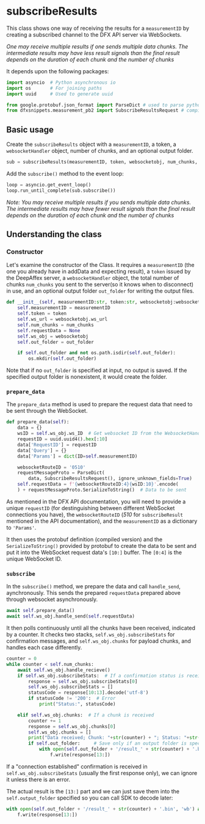 # subscribeResults

This class shows one way of receiving the results for a `measurementID` by
creating a subscribed channel to the DFX API server via WebSockets.

*One may receive multiple results if one sends multiple data chunks.
The intermediate results may have less result signals than the final result
depends on the duration of each chunk and the number of chunks*

It depends upon the following packages:

```python
import asyncio  # Python asynchronous io
import os       # For joining paths
import uuid     # Used to generate uuid

from google.protobuf.json_format import ParseDict # used to parse python dictionary to protobuf
from dfxsnippets.measurement_pb2 import SubscribeResultsRequest # compiled version of the protobuf request to subscribe to the results
```

## Basic usage

Create the `subscribeResults` object with a `measurementID`, a token,
a `websocketHandler` object, number of chunks, and an optional output folder.

```python
sub = subscribeResults(measurementID, token, websocketobj, num_chunks, out_folder=folder)
```

Add the `subscribe()` method to the event loop:

```python
loop = asyncio.get_event_loop()
loop.run_until_complete(sub.subscribe())
```

*Note: You may receive multiple results if you sends multiple data chunks.
The intermediate results may have fewer result signals than the final result
depends on the duration of each chunk and the number of chunks*

## Understanding the class

### Constructor

Let's examine the constructor of the Class. It requires a `measurementID` (the one you
already have in addData and expecting result), a `token` issued by the DeepAffex server,
a `websocketHandler` object, the total number of chunks `num_chunks` you sent to the
server(so it knows when to disconnect) in use, and an optional output folder `out_folder`
for writing the output files.

```python
def __init__(self, measurementID:str, token:str, websocketobj:websocketHandler, num_chunks:int, out_folder:str=None):
    self.measurementID = measurementID
    self.token = token
    self.ws_url = websocketobj.ws_url
    self.num_chunks = num_chunks
    self.requestData = None
    self.ws_obj = websocketobj
    self.out_folder = out_folder

    if self.out_folder and not os.path.isdir(self.out_folder):
        os.mkdir(self.out_folder)
```

Note that if no `out_folder` is specified at input, no output is saved.
If the specified output folder is nonexistent, it would create the folder.

### `prepare_data`

The `prepare_data` method is used to prepare the request data that need to
be sent through the WebSocket.

```python
def prepare_data(self):
    data = {}
    wsID = self.ws_obj.ws_ID  # Get websocket ID from the WebsocketHandler object
    requestID = uuid.uuid4().hex[:10]
    data['RequestID'] = requestID
    data['Query'] = {}
    data['Params'] = dict(ID=self.measurementID)

    websocketRouteID = '0510'
    requestMessageProto = ParseDict(
        data, SubscribeResultsRequest(), ignore_unknown_fields=True)
    self.requestData = f'{websocketRouteID:4}{wsID:10}'.encode(
    ) + requestMessageProto.SerializeToString()  # Data to be sent
```

As mentioned in the DFX API documentation, you will need to provide a unique
`requestID` (for destinguishing between different WebSocket connections you
have), the `websocketRouteID` (*510* for `subscribeResult` mentioned in the API
documentation), and the `measurementID` as a dictionary to `'Params'`.

It then uses the protobuf definition (compiled version) and the `SerializeToString()`
provided by protobuf to create the data to be sent and put it into the WebSocket
request data's `[10:]` buffer. The `[0:4]` is the unique WebSocket ID.


### `subscribe`

In the `subscribe()` method, we prepare the data and call `handle_send`, aynchronously.
This sends the prepared `requestData` prepared above through websocket asynchronously.

```python
await self.prepare_data()
await self.ws_obj.handle_send(self.requestData)
```

It then polls continuously until all the chunks have been received, indicated by a counter.
It checks two stacks, `self.ws_obj.subscribeStats` for confirmation messages, and
`self.ws_obj.chunks` for payload chunks, and handles each case differently.

```python
counter = 0
while counter < self.num_chunks:
    await self.ws_obj.handle_recieve()
    if self.ws_obj.subscribeStats:  # If a confirmation status is received
        response = self.ws_obj.subscribeStats[0]
        self.ws_obj.subscribeStats = []
        statusCode = response[10:13].decode('utf-8')
        if statusCode != '200':  # Error
            print("Status:", statusCode)

    elif self.ws_obj.chunks:  # If a chunk is received
        counter += 1
        response = self.ws_obj.chunks[0]
        self.ws_obj.chunks = []
        print("Data received; Chunk: "+str(counter) + "; Status: "+str(statusCode))
        if self.out_folder:     # Save only if an output folder is specified
            with open(self.out_folder + '/result_' + str(counter) + '.bin', 'wb') as f:
                f.write(response[13:])
```

If a "connection established" confirmation is received in `self.ws_obj.subscribeStats`
(usually the first response only), we can ignore it unless there is an error.

The actual result is the `[13:]` part and we can just save them into the
`self.output_folder` specified so you can call SDK to decode later:

```python
with open(self.out_folder + '/result_' + str(counter) + '.bin', 'wb') as f:
    f.write(response[13:])
```
